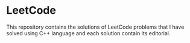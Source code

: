 # LeetCode
This repository contains the solutions of LeetCode problems that I have solved using C++ language and each solution contain its editorial.
